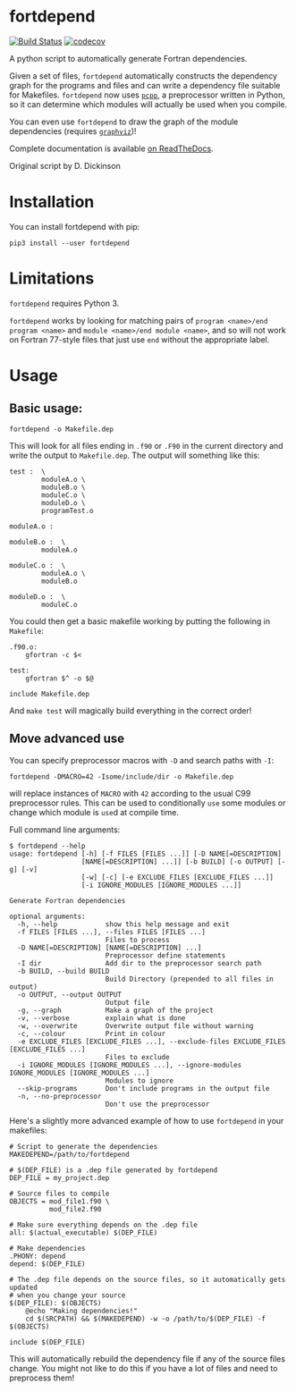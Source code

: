 fortdepend
==========

[![Build Status](https://travis-ci.org/ZedThree/fort_depend.py.svg?branch=master)](https://travis-ci.org/ZedThree/fort_depend.py)
[![codecov](https://codecov.io/gh/ZedThree/fort_depend.py/branch/master/graph/badge.svg)](https://codecov.io/gh/ZedThree/fort_depend.py)

A python script to automatically generate Fortran dependencies.

Given a set of files, `fortdepend` automatically constructs the
dependency graph for the programs and files and can write a dependency
file suitable for Makefiles. `fortdepend` now uses [`pcpp`][pcpp], a
preprocessor written in Python, so it can determine which modules will
actually be used when you compile.

You can even use `fortdepend` to draw the graph of the module
dependencies (requires [`graphviz`][graphviz])!

Complete documentation is available [on ReadTheDocs][docs].

Original script by D. Dickinson

Installation
============

You can install fortdepend with pip:

    pip3 install --user fortdepend

Limitations
===========

`fortdepend` requires Python 3.

`fortdepend` works by looking for matching pairs of `program
<name>/end program <name>` and `module <name>/end module <name>`, and
so will not work on Fortran 77-style files that just use `end` without
the appropriate label.

Usage
=====

Basic usage:
------------

    fortdepend -o Makefile.dep

This will look for all files ending in `.f90` or `.F90` in the current
directory and write the output to `Makefile.dep`. The output will
something like this:

    test :  \
            moduleA.o \
            moduleB.o \
            moduleC.o \
            moduleD.o \
            programTest.o

    moduleA.o :

    moduleB.o :  \
            moduleA.o

    moduleC.o :  \
            moduleA.o \
            moduleB.o

    moduleD.o :  \
            moduleC.o

You could then get a basic makefile working by putting the following
in `Makefile`:

    .f90.o:
        gfortran -c $<

    test:
        gfortran $^ -o $@

    include Makefile.dep

And `make test` will magically build everything in the correct order!

Move advanced use
-----------------

You can specify preprocessor macros with `-D` and search paths with `-I`:

    fortdepend -DMACRO=42 -Isome/include/dir -o Makefile.dep

will replace instances of `MACRO` with `42` according to the usual C99
preprocessor rules. This can be used to conditionally `use` some
modules or change which module is `use`d at compile time.

Full command line arguments:

    $ fortdepend --help
    usage: fortdepend [-h] [-f FILES [FILES ...]] [-D NAME[=DESCRIPTION]
                      [NAME[=DESCRIPTION] ...]] [-b BUILD] [-o OUTPUT] [-g] [-v]
                      [-w] [-c] [-e EXCLUDE_FILES [EXCLUDE_FILES ...]]
                      [-i IGNORE_MODULES [IGNORE_MODULES ...]]

    Generate Fortran dependencies

    optional arguments:
      -h, --help            show this help message and exit
      -f FILES [FILES ...], --files FILES [FILES ...]
                            Files to process
      -D NAME[=DESCRIPTION] [NAME[=DESCRIPTION] ...]
                            Preprocessor define statements
      -I dir                Add dir to the preprocessor search path
      -b BUILD, --build BUILD
                            Build Directory (prepended to all files in output)
      -o OUTPUT, --output OUTPUT
                            Output file
      -g, --graph           Make a graph of the project
      -v, --verbose         explain what is done
      -w, --overwrite       Overwrite output file without warning
      -c, --colour          Print in colour
      -e EXCLUDE_FILES [EXCLUDE_FILES ...], --exclude-files EXCLUDE_FILES [EXCLUDE_FILES ...]
                            Files to exclude
      -i IGNORE_MODULES [IGNORE_MODULES ...], --ignore-modules IGNORE_MODULES [IGNORE_MODULES ...]
                            Modules to ignore
      --skip-programs       Don't include programs in the output file
      -n, --no-preprocessor
                            Don't use the preprocessor

Here's a slightly more advanced example of how to use `fortdepend` in
your makefiles:

    # Script to generate the dependencies
    MAKEDEPEND=/path/to/fortdepend

    # $(DEP_FILE) is a .dep file generated by fortdepend
    DEP_FILE = my_project.dep

    # Source files to compile
    OBJECTS = mod_file1.f90 \
              mod_file2.f90

    # Make sure everything depends on the .dep file
    all: $(actual_executable) $(DEP_FILE)

    # Make dependencies
    .PHONY: depend
    depend: $(DEP_FILE)

    # The .dep file depends on the source files, so it automatically gets updated
    # when you change your source
    $(DEP_FILE): $(OBJECTS)
        @echo "Making dependencies!"
        cd $(SRCPATH) && $(MAKEDEPEND) -w -o /path/to/$(DEP_FILE) -f $(OBJECTS)

    include $(DEP_FILE)

This will automatically rebuild the dependency file if any of the
source files change. You might not like to do this if you have a lot
of files and need to preprocess them!

[pcpp]: https://github.com/ned14/pcpp
[graphviz]: https://github.com/xflr6/graphviz
[docs]: https://fortdepend.readthedocs.io/en/latest/
